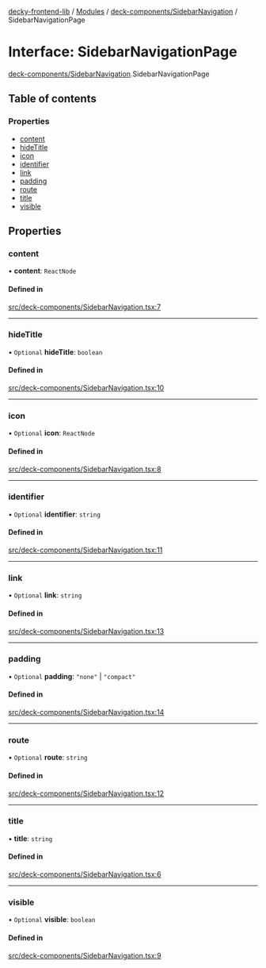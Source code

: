 [decky-frontend-lib](../README.md) / [Modules](../modules.md) / [deck-components/SidebarNavigation](../modules/deck_components_SidebarNavigation.md) / SidebarNavigationPage

# Interface: SidebarNavigationPage

[deck-components/SidebarNavigation](../modules/deck_components_SidebarNavigation.md).SidebarNavigationPage

## Table of contents

### Properties

- [content](deck_components_SidebarNavigation.SidebarNavigationPage.md#content)
- [hideTitle](deck_components_SidebarNavigation.SidebarNavigationPage.md#hidetitle)
- [icon](deck_components_SidebarNavigation.SidebarNavigationPage.md#icon)
- [identifier](deck_components_SidebarNavigation.SidebarNavigationPage.md#identifier)
- [link](deck_components_SidebarNavigation.SidebarNavigationPage.md#link)
- [padding](deck_components_SidebarNavigation.SidebarNavigationPage.md#padding)
- [route](deck_components_SidebarNavigation.SidebarNavigationPage.md#route)
- [title](deck_components_SidebarNavigation.SidebarNavigationPage.md#title)
- [visible](deck_components_SidebarNavigation.SidebarNavigationPage.md#visible)

## Properties

### content

• **content**: `ReactNode`

#### Defined in

[src/deck-components/SidebarNavigation.tsx:7](https://github.com/SteamDeckHomebrew/decky-frontend-lib/blob/4affd4a/src/deck-components/SidebarNavigation.tsx#L7)

___

### hideTitle

• `Optional` **hideTitle**: `boolean`

#### Defined in

[src/deck-components/SidebarNavigation.tsx:10](https://github.com/SteamDeckHomebrew/decky-frontend-lib/blob/4affd4a/src/deck-components/SidebarNavigation.tsx#L10)

___

### icon

• `Optional` **icon**: `ReactNode`

#### Defined in

[src/deck-components/SidebarNavigation.tsx:8](https://github.com/SteamDeckHomebrew/decky-frontend-lib/blob/4affd4a/src/deck-components/SidebarNavigation.tsx#L8)

___

### identifier

• `Optional` **identifier**: `string`

#### Defined in

[src/deck-components/SidebarNavigation.tsx:11](https://github.com/SteamDeckHomebrew/decky-frontend-lib/blob/4affd4a/src/deck-components/SidebarNavigation.tsx#L11)

___

### link

• `Optional` **link**: `string`

#### Defined in

[src/deck-components/SidebarNavigation.tsx:13](https://github.com/SteamDeckHomebrew/decky-frontend-lib/blob/4affd4a/src/deck-components/SidebarNavigation.tsx#L13)

___

### padding

• `Optional` **padding**: ``"none"`` \| ``"compact"``

#### Defined in

[src/deck-components/SidebarNavigation.tsx:14](https://github.com/SteamDeckHomebrew/decky-frontend-lib/blob/4affd4a/src/deck-components/SidebarNavigation.tsx#L14)

___

### route

• `Optional` **route**: `string`

#### Defined in

[src/deck-components/SidebarNavigation.tsx:12](https://github.com/SteamDeckHomebrew/decky-frontend-lib/blob/4affd4a/src/deck-components/SidebarNavigation.tsx#L12)

___

### title

• **title**: `string`

#### Defined in

[src/deck-components/SidebarNavigation.tsx:6](https://github.com/SteamDeckHomebrew/decky-frontend-lib/blob/4affd4a/src/deck-components/SidebarNavigation.tsx#L6)

___

### visible

• `Optional` **visible**: `boolean`

#### Defined in

[src/deck-components/SidebarNavigation.tsx:9](https://github.com/SteamDeckHomebrew/decky-frontend-lib/blob/4affd4a/src/deck-components/SidebarNavigation.tsx#L9)
